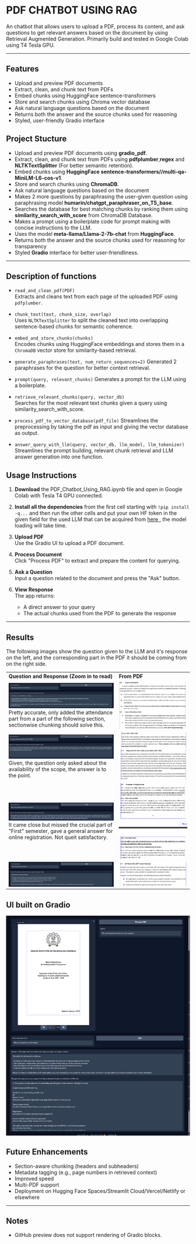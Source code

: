 # PDF CHATBOT USING RAG

An chatbot that allows users to upload a PDF, process its content, and ask questions to get relevant answers based on the document by using Retrieval Augmented Generation. Primarily build and tested in Google Colab using T4 Tesla GPU.

---
## Features

- Upload and preview PDF documents
- Extract, clean, and chunk text from PDFs
- Embed chunks using HuggingFace sentence-transformers
- Store and search chunks using Chroma vector database
- Ask natural language questions based on the document
- Returns both the answer and the source chunks used for reasoning
- Styled, user-friendly Gradio interface


## Project Stucture

- Upload and preview PDF documents using **gradio_pdf**.
- Extract, clean, and chunk text from PDFs using **pdfplumber**,**regex** and **NLTKTextSplitter** (For better semantic retention).
- Embed chunks using **HuggingFace sentence-transformers//multi-qa-MiniLM-L6-cos-v1**.
- Store and search chunks using **ChromaDB**.
- Ask natural language questions based on the document
- Makes 2 more questions by paraphrasing the user-given question using paraphrasing model **humarin/chatgpt_paraphraser_on_T5_base**.
- Searches the database for best matching chunks by ranking them using **similarity_search_with_score** from ChromaDB Database.
- Makes a prompt using a boilerplate code for prompt making with concise instructions to the LLM.
- Uses the model **meta-llama/Llama-2-7b-chat** from **HuggingFace**.
- Returns both the answer and the source chunks used for reasoning for transparency
- Styled **Gradio** interface for better user-friendliness.

---

## Description of functions

- `read_and_clean_pdf(PDF)`  
  Extracts and cleans text from each page of the uploaded PDF using `pdfplumber`.

- `chunk_text(text, chunk_size, overlap)`  
  Uses `NLTKTextSplitter` to split the cleaned text into overlapping sentence-based chunks for semantic coherence.

- `embed_and_store_chunks(chunks)`  
  Encodes chunks using HuggingFace embeddings and stores them in a `ChromaDB` vector store for similarity-based retrieval.

- `generate_paraphrases(text, num_return_sequences=2)`
  Generated 2 paraphrases for the question for better context retrieval.

- `prompt(query, relevant_chunks)`
  Generates a prompt for the LLM using a boilerplate.

- `retrieve_relevant_chunks(query, vector_db)`  
  Searches for the most relevant text chunks given a query using similarity_search_with_score.

- `process_pdf_to_vector_database(pdf_file)`
  Streamlines the preprocessing by taking the pdf as input and giving the vector database as output.
  
- `answer_query_with_llm(query, vector_db, llm_model, llm_tokenizer)`  
  Streamlines the prompt building, relevant chunk retrieval and LLM answer generation into one function.



## Usage Instructions

1. **Download** the PDF_Chatbot_Using_RAG.ipynb file and open in Google Colab with Tesla T4 GPU connected.

1. **Install all the dependencies** from the first cell starting with  `!pip install -q...` and then run the other cells and put your own HF token in the given field for the used LLM that can be acquired from <a href = 'https://huggingface.co/meta-llama/Llama-2-7b-chat-hf'> here </a>, the model loading will take time.

1. **Upload PDF**  
   Use the Gradio UI to upload a PDF document.

2. **Process Document**  
   Click "Process PDF" to extract and prepare the content for querying.

3. **Ask a Question**  
   Input a question related to the document and press the "Ask" button.

4. **View Response**  
   The app returns:
   - A direct answer to your query
   - The actual chunks used from the PDF to generate the response

---

## Results
The following images show the question given to the LLM and it's response on the left, and the corresponding part in the PDF it should be coming from on the right side.
<table>
  <tr>
    <td style="width: 60%"><strong>Question and Response (Zoom in to read)</strong></td>
    <td style="width: 40%;"><strong>From PDF</strong></td>
  </tr>
  <tr>
    <td style="width: 60%;"><img src="QnA Results/Question 1.png" width="100%"> Pretty accurate, only added the attendance part from a part of the following section, sectionwise chunking should solve this.</td>
    <td style="width: 40%;"><img src="QnA Results/Context 1.png" width="100%"></td>
  </tr>
  <tr>
    <td style="width: 60%;"><img src="QnA Results/Question 2.png" width="100%"> Given, the question only asked about the availability of the scope, the answer is to the point.</td>
    <td style="width: 40%;"><img src="QnA Results/Context 2.png" width="100%"><img src="QnA Results/Context 2-2.png" width="100%"></td>
  </tr>
  <tr>
    <td style="width: 60%;"><img src="QnA Results/Question 3.png" width="100%"> It came close but missed the crucial part of "First" semester, gave a general answer for online registration. Not queit satisfactory.</td>
    <td style="width: 40%;"><img src="QnA Results/Context 3.png" width="100%"></td>
  </tr>
  <tr>
    <td style="width: 60%;"><img src="QnA Results/Question 4.png" width="100%"></td>
    <td style="width: 40%;"><img src="QnA Results/Context 4.png" width="100%"></td>
  </tr>
</table>


## UI  built on Gradio

<p>
  <img src = "Full UI Image.png">
</p>


## Future Enhancements

- Section-aware chunking (headers and subheaders)
- Metadata tagging (e.g., page numbers in retrieved context)
- Improved speed 
- Multi-PDF support
- Deployment on Hugging Face Spaces/Streamlit Cloud/Vercel/Netlify or elsewhere

---

## Notes


- GitHub preview does not support rendering of Gradio blocks.
